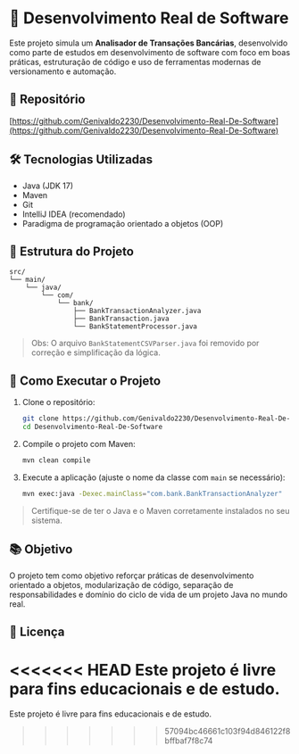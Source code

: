 # 💼 Desenvolvimento Real de Software

Este projeto simula um **Analisador de Transações Bancárias**, desenvolvido como parte de estudos em desenvolvimento de software com foco em boas práticas, estruturação de código e uso de ferramentas modernas de versionamento e automação.

## 🔗 Repositório

[https://github.com/Genivaldo2230/Desenvolvimento-Real-De-Software](https://github.com/Genivaldo2230/Desenvolvimento-Real-De-Software)

## 🛠️ Tecnologias Utilizadas

- Java (JDK 17)
- Maven
- Git
- IntelliJ IDEA (recomendado)
- Paradigma de programação orientado a objetos (OOP)

## 📁 Estrutura do Projeto

```
src/
└── main/
    └── java/
        └── com/
            └── bank/
                ├── BankTransactionAnalyzer.java
                ├── BankTransaction.java
                └── BankStatementProcessor.java
```

> Obs: O arquivo `BankStatementCSVParser.java` foi removido por correção e simplificação da lógica.

## 🚀 Como Executar o Projeto

1. Clone o repositório:
   ```bash
   git clone https://github.com/Genivaldo2230/Desenvolvimento-Real-De-Software.git
   cd Desenvolvimento-Real-De-Software
   ```

2. Compile o projeto com Maven:
   ```bash
   mvn clean compile
   ```

3. Execute a aplicação (ajuste o nome da classe com `main` se necessário):
   ```bash
   mvn exec:java -Dexec.mainClass="com.bank.BankTransactionAnalyzer"
   ```

> Certifique-se de ter o Java e o Maven corretamente instalados no seu sistema.

## 📚 Objetivo

O projeto tem como objetivo reforçar práticas de desenvolvimento orientado a objetos, modularização de código, separação de responsabilidades e domínio do ciclo de vida de um projeto Java no mundo real.

## 🧾 Licença

<<<<<<< HEAD
Este projeto é livre para fins educacionais e de estudo.
=======
Este projeto é livre para fins educacionais e de estudo.
>>>>>>> 57094bc46661c103f94d846122f8bffbaf7f8c74
